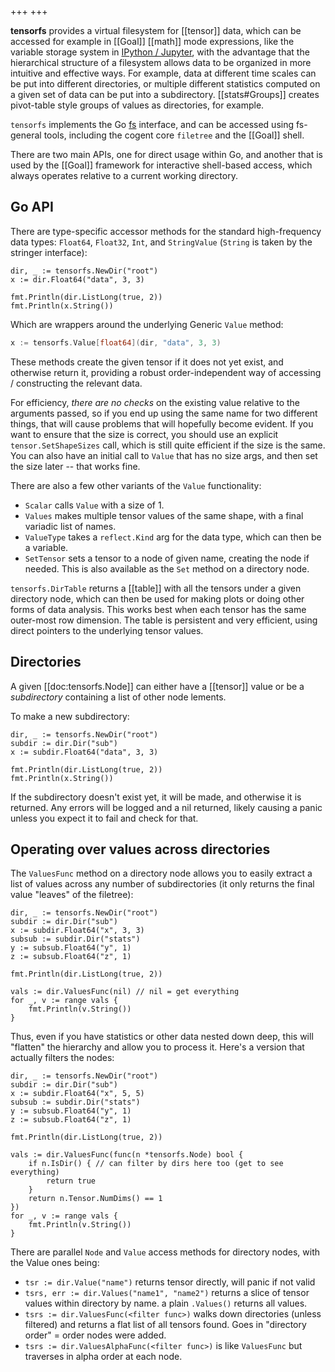 +++
+++

**tensorfs** provides a virtual filesystem for [[tensor]] data, which can be accessed for example in [[Goal]] [[math]] mode expressions, like the variable storage system in [IPython / Jupyter](https://ipython.readthedocs.io/en/stable/interactive/tutorial.html), with the advantage that the hierarchical structure of a filesystem allows data to be organized in more intuitive and effective ways. For example, data at different time scales can be put into different directories, or multiple different statistics computed on a given set of data can be put into a subdirectory. [[stats#Groups]] creates pivot-table style groups of values as directories, for example.

`tensorfs` implements the Go [fs](https://pkg.go.dev/io/fs) interface, and can be accessed using fs-general tools, including the cogent core `filetree` and the [[Goal]] shell. 

There are two main APIs, one for direct usage within Go, and another that is used by the [[Goal]] framework for interactive shell-based access, which always operates relative to a current working directory.

## Go API

There are type-specific accessor methods for the standard high-frequency data types: `Float64`, `Float32`, `Int`, and `StringValue` (`String` is taken by the stringer interface):

```Goal
dir, _ := tensorfs.NewDir("root")
x := dir.Float64("data", 3, 3)

fmt.Println(dir.ListLong(true, 2))
fmt.Println(x.String())
```

Which are wrappers around the underlying Generic `Value` method:

```go
x := tensorfs.Value[float64](dir, "data", 3, 3)
```

These methods create the given tensor if it does not yet exist, and otherwise return it, providing a robust order-independent way of accessing / constructing the relevant data.

For efficiency, _there are no checks_ on the existing value relative to the arguments passed, so if you end up using the same name for two different things, that will cause problems that will hopefully become evident. If you want to ensure that the size is correct, you should use an explicit `tensor.SetShapeSizes` call, which is still quite efficient if the size is the same. You can also have an initial call to `Value` that has no size args, and then set the size later -- that works fine.

There are also a few other variants of the `Value` functionality:
* `Scalar` calls `Value` with a size of 1.
* `Values` makes multiple tensor values of the same shape, with a final variadic list of names.
* `ValueType` takes a `reflect.Kind` arg for the data type, which can then be a variable.
* `SetTensor` sets a tensor to a node of given name, creating the node if needed. This is also available as the `Set` method on a directory node.

`tensorfs.DirTable` returns a [[table]] with all the tensors under a given directory node, which can then be used for making plots or doing other forms of data analysis. This works best when each tensor has the same outer-most row dimension. The table is persistent and very efficient, using direct pointers to the underlying tensor values.

## Directories

A given [[doc:tensorfs.Node]] can either have a [[tensor]] value or be a _subdirectory_ containing a list of other node lements.

To make a new subdirectory:

```Goal
dir, _ := tensorfs.NewDir("root")
subdir := dir.Dir("sub")
x := subdir.Float64("data", 3, 3)

fmt.Println(dir.ListLong(true, 2))
fmt.Println(x.String())
```

If the subdirectory doesn't exist yet, it will be made, and otherwise it is returned. Any errors will be logged and a nil returned, likely causing a panic unless you expect it to fail and check for that.

## Operating over values across directories

The `ValuesFunc` method on a directory node allows you to easily extract a list of values across any number of subdirectories (it only returns the final value "leaves" of the filetree):

```Goal
dir, _ := tensorfs.NewDir("root")
subdir := dir.Dir("sub")
x := subdir.Float64("x", 3, 3)
subsub := subdir.Dir("stats")
y := subsub.Float64("y", 1)
z := subsub.Float64("z", 1)

fmt.Println(dir.ListLong(true, 2))

vals := dir.ValuesFunc(nil) // nil = get everything
for _, v := range vals {
	fmt.Println(v.String())
}
```

Thus, even if you have statistics or other data nested down deep, this will "flatten" the hierarchy and allow you to process it. Here's a version that actually filters the nodes:

```Goal
dir, _ := tensorfs.NewDir("root")
subdir := dir.Dir("sub")
x := subdir.Float64("x", 5, 5)
subsub := subdir.Dir("stats")
y := subsub.Float64("y", 1)
z := subsub.Float64("z", 1)

fmt.Println(dir.ListLong(true, 2))

vals := dir.ValuesFunc(func(n *tensorfs.Node) bool {
    if n.IsDir() { // can filter by dirs here too (get to see everything)
        return true
    }
    return n.Tensor.NumDims() == 1
})
for _, v := range vals {
	fmt.Println(v.String())
}
```

There are parallel `Node` and `Value` access methods for directory nodes, with the Value ones being:

* `tsr := dir.Value("name")` returns tensor directly, will panic if not valid
* `tsrs, err := dir.Values("name1", "name2")` returns a slice of tensor values within directory by name. a plain `.Values()` returns all values.
* `tsrs := dir.ValuesFunc(<filter func>)` walks down directories (unless filtered) and returns a flat list of all tensors found. Goes in "directory order" = order nodes were added.
* `tsrs := dir.ValuesAlphaFunc(<filter func>)` is like `ValuesFunc` but traverses in alpha order at each node.


